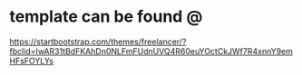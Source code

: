 # template can be found @

https://startbootstrap.com/themes/freelancer/?fbclid=IwAR31tBdFKAhDn0NLFmFUdnUVQ4R60euYOctCkJWf7R4xnnY9emHFsFOYLYs